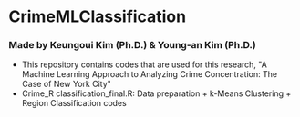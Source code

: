# CrimeMLClassification
### Made by Keungoui Kim (Ph.D.) & Young-an Kim (Ph.D.)

- This repository contains codes that are used for this research,
  "A Machine Learning Approach to Analyzing Crime Concentration: The Case of New York City"
- Crime_R classification_final.R: Data preparation + k-Means Clustering + Region Classification codes
